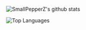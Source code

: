 
<!--
**SmallPepperZ/SmallPepperZ** is a ✨ _special_ ✨ repository because its `README.md` (this file) appears on your GitHub profile.
-->

![SmallPepperZ's github stats](https://github-readme-stats.vercel.app/api?username=smallpepperz&hide=stars&count_private=true&show_icons=true&theme=tokyonight)

<!-- ![Repo Stat](https://github-readme-stats.vercel.app/api/pin/?username=smallpepperz&repo=github-readme-stats) -->

![Top Languages](https://github-readme-stats.vercel.app/api/top-langs/?username=smallpepperz&theme=tokyonight)
